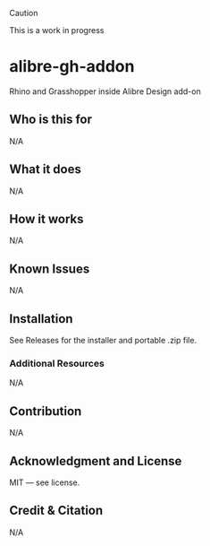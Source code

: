 > [!CAUTION]
> This is a work in progress

# alibre-gh-addon

Rhino and Grasshopper inside Alibre Design add-on

## Who is this for

N/A

## What it does

N/A

## How it works

N/A

## Known Issues

N/A

## Installation

See Releases for the installer and portable .zip file.

### Additional Resources

N/A

## Contribution

N/A

## Acknowledgment and License

MIT — see license.

## Credit & Citation

N/A

